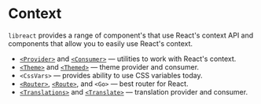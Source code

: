 # Context

`libreact` provides a range of component's that use React's context API and components that allow you
to easily use React's context.

  - [`<Provider>`](./Provider.md) and [`<Consumer>`](./Provider.md#consumer) &mdash; utilities to work with React's context.
  - [`<Theme>`](./theme.md#theme) and [`<Themed>`](./theme.md#themed) &mdash; theme provider and consumer.
  - `<CssVars>` &mdash; provides ability to use CSS variables today.
  - [`<Router>`](./docs/route.md#router), [`<Route>`](./docs/route.md#route), and `<Go>` &mdash; best router for React.
  - [`<Translations>`](./docs/translate.md#translations) and [`<Translate>`](./docs/translate.md#translate-or-t) &mdash; translation provider and consumer.
